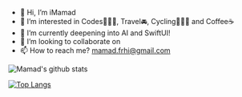- 👋 Hi, I’m iMamad 
- 👀 I’m interested in Codes🧑🏻‍💻, Travel🚘, Cycling🚴🏼‍♂️ and Coffee☕️
- 🌱 I’m currently deepening into AI and SwiftUI!
- 💞️ I’m looking to collaborate on 
- 📫 How to reach me? mamad.frhi@gmail.com

![Mamad's github stats](https://github-readme-stats.vercel.app/api?username=mamadfrhi&show_icons=true&theme=buefy&show_icons=true&count_private=true) 

[![Top Langs](https://github-readme-stats.vercel.app/api/top-langs/?username=mamadfrhi&layout=compact)](https://github.com/anuraghazra/github-readme-stats)
